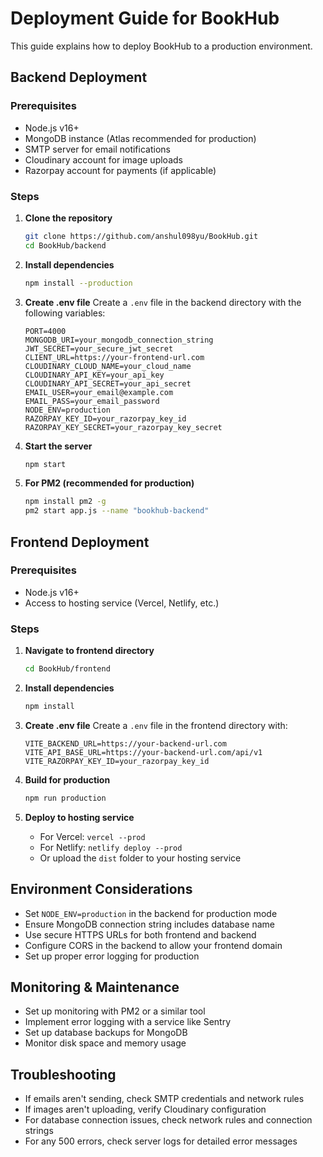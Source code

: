 # Deployment Guide for BookHub

This guide explains how to deploy BookHub to a production environment.

## Backend Deployment

### Prerequisites
- Node.js v16+
- MongoDB instance (Atlas recommended for production)
- SMTP server for email notifications
- Cloudinary account for image uploads
- Razorpay account for payments (if applicable)

### Steps

1. **Clone the repository**
   ```bash
   git clone https://github.com/anshul098yu/BookHub.git
   cd BookHub/backend
   ```

2. **Install dependencies**
   ```bash
   npm install --production
   ```

3. **Create .env file**
   Create a `.env` file in the backend directory with the following variables:
   ```
   PORT=4000
   MONGODB_URI=your_mongodb_connection_string
   JWT_SECRET=your_secure_jwt_secret
   CLIENT_URL=https://your-frontend-url.com
   CLOUDINARY_CLOUD_NAME=your_cloud_name
   CLOUDINARY_API_KEY=your_api_key
   CLOUDINARY_API_SECRET=your_api_secret
   EMAIL_USER=your_email@example.com
   EMAIL_PASS=your_email_password
   NODE_ENV=production
   RAZORPAY_KEY_ID=your_razorpay_key_id
   RAZORPAY_KEY_SECRET=your_razorpay_key_secret
   ```

4. **Start the server**
   ```bash
   npm start
   ```

5. **For PM2 (recommended for production)**
   ```bash
   npm install pm2 -g
   pm2 start app.js --name "bookhub-backend"
   ```

## Frontend Deployment

### Prerequisites
- Node.js v16+
- Access to hosting service (Vercel, Netlify, etc.)

### Steps

1. **Navigate to frontend directory**
   ```bash
   cd BookHub/frontend
   ```

2. **Install dependencies**
   ```bash
   npm install
   ```

3. **Create .env file**
   Create a `.env` file in the frontend directory with:
   ```
   VITE_BACKEND_URL=https://your-backend-url.com
   VITE_API_BASE_URL=https://your-backend-url.com/api/v1
   VITE_RAZORPAY_KEY_ID=your_razorpay_key_id
   ```

4. **Build for production**
   ```bash
   npm run production
   ```

5. **Deploy to hosting service**
   - For Vercel: `vercel --prod`
   - For Netlify: `netlify deploy --prod`
   - Or upload the `dist` folder to your hosting service

## Environment Considerations

- Set `NODE_ENV=production` in the backend for production mode
- Ensure MongoDB connection string includes database name
- Use secure HTTPS URLs for both frontend and backend
- Configure CORS in the backend to allow your frontend domain
- Set up proper error logging for production

## Monitoring & Maintenance

- Set up monitoring with PM2 or a similar tool
- Implement error logging with a service like Sentry
- Set up database backups for MongoDB
- Monitor disk space and memory usage

## Troubleshooting

- If emails aren't sending, check SMTP credentials and network rules
- If images aren't uploading, verify Cloudinary configuration
- For database connection issues, check network rules and connection strings
- For any 500 errors, check server logs for detailed error messages